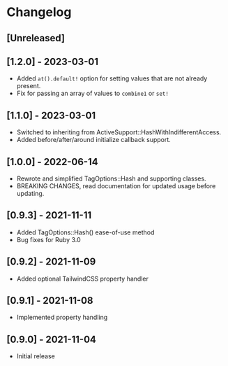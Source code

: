 # Changelog

## [Unreleased]

## [1.2.0] - 2023-03-01

- Added `at().default!` option for setting values that are not already present.
- Fix for passing an array of values to `combine1` or `set!`

## [1.1.0] - 2023-03-01

- Switched to inheriting from ActiveSupport::HashWithIndifferentAccess.
- Added before/after/around initialize callback support.

## [1.0.0] - 2022-06-14

- Rewrote and simplified TagOptions::Hash and supporting classes.
- BREAKING CHANGES, read documentation for updated usage before updating.

## [0.9.3] - 2021-11-11

- Added TagOptions::Hash() ease-of-use method
- Bug fixes for Ruby 3.0

## [0.9.2] - 2021-11-09

- Added optional TailwindCSS property handler

## [0.9.1] - 2021-11-08

- Implemented property handling

## [0.9.0] - 2021-11-04

- Initial release
